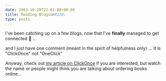 ```yaml
---
date: 2003-10-28T22:01:00+00:00
title: Reading Blogs&#8230;
type: posts
---
```

I've been catching up on a few blogs, now that I've **finally** managed to get connected 🙂 ... 

and I just have one comment (meant in the spirit of helpfulness only) ... It is "ClickOnce" not "OneClick"

Anyway, check out [my article on ClickOnce](http://msdn.microsoft.com/vbasic/default.aspx?pull=/library/en-us/dnwinforms/html/clickonce.asp) if you are interested, but watch the name or people might think you are talking about ordering books online...
